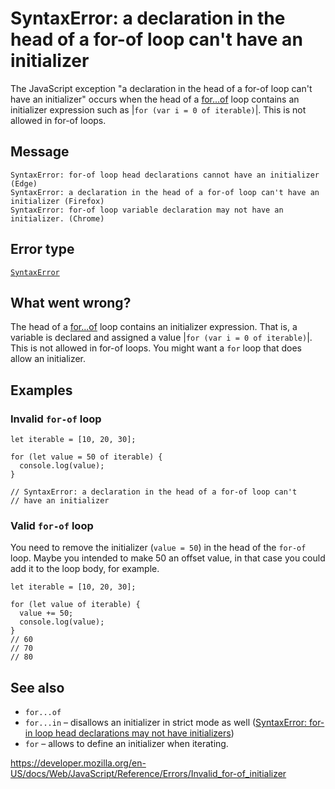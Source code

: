# SyntaxError: a declaration in the head of a for-of loop can't have an initializer

The JavaScript exception "a declaration in the head of a for-of loop can't have an initializer" occurs when the head of a [for...of](../statements/for...of) loop contains an initializer expression such as |`for (var i = 0 of iterable)`|. This is not allowed in for-of loops.

## Message

    SyntaxError: for-of loop head declarations cannot have an initializer (Edge)
    SyntaxError: a declaration in the head of a for-of loop can't have an initializer (Firefox)
    SyntaxError: for-of loop variable declaration may not have an initializer. (Chrome)

## Error type

[`SyntaxError`](../global_objects/syntaxerror)

## What went wrong?

The head of a [for...of](../statements/for...of) loop contains an initializer expression. That is, a variable is declared and assigned a value |`for (var i = 0 of iterable)`|. This is not allowed in for-of loops. You might want a `for` loop that does allow an initializer.

## Examples

### Invalid `for-of` loop

    let iterable = [10, 20, 30];

    for (let value = 50 of iterable) {
      console.log(value);
    }

    // SyntaxError: a declaration in the head of a for-of loop can't
    // have an initializer

### Valid `for-of` loop

You need to remove the initializer (`value = 50`) in the head of the `for-of` loop. Maybe you intended to make 50 an offset value, in that case you could add it to the loop body, for example.

    let iterable = [10, 20, 30];

    for (let value of iterable) {
      value += 50;
      console.log(value);
    }
    // 60
    // 70
    // 80

## See also

-   `for...of`
-   `for...in` – disallows an initializer in strict mode as well ([SyntaxError: for-in loop head declarations may not have initializers](invalid_for-in_initializer))
-   `for` – allows to define an initializer when iterating.

<a href="https://developer.mozilla.org/en-US/docs/Web/JavaScript/Reference/Errors/Invalid_for-of_initializer" class="_attribution-link">https://developer.mozilla.org/en-US/docs/Web/JavaScript/Reference/Errors/Invalid_for-of_initializer</a>
